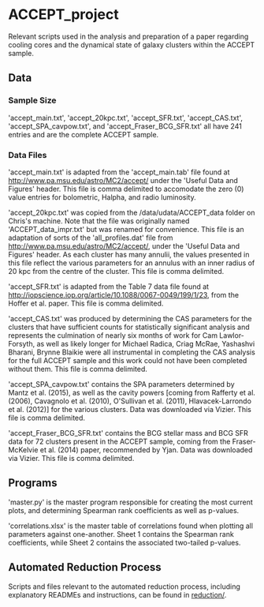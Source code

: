 # ACCEPT_project #

Relevant scripts used in the analysis and preparation of a paper regarding cooling cores and the dynamical state of galaxy clusters within the ACCEPT sample.

## Data ##

### Sample Size ###

'accept_main.txt', 'accept_20kpc.txt', 'accept_SFR.txt', 'accept_CAS.txt', 'accept_SPA_cavpow.txt', and 'accept_Fraser_BCG_SFR.txt' all have 241 entries
 and are the complete ACCEPT sample.

### Data Files ###

'accept_main.txt' is adapted from the 'accept_main.tab' file found at http://www.pa.msu.edu/astro/MC2/accept/ under the 'Useful Data and Figures' header. This file is comma delimited to accomodate the zero (0) value entries for bolometric, Halpha, and radio luminosity.

'accept_20kpc.txt' was copied from the /data/udata/ACCEPT_data folder on Chris's machine. Note that the file was originally named 'ACCEPT_data_impr.txt' but was renamed for convenience. This file is an adaptation of sorts of the 'all_profiles.dat' file from http://www.pa.msu.edu/astro/MC2/accept/, under the 'Useful Data and Figures' header. As each cluster has many annulii, the values presented in this file reflect the various parameters for an annulus with an inner radius of 20 kpc from the centre of the cluster. This file is comma delimited.

'accept_SFR.txt' is adapted from the Table 7 data file found at http://iopscience.iop.org/article/10.1088/0067-0049/199/1/23, from the Hoffer et al. paper. This file is comma delimited.

'accept_CAS.txt' was produced by determining the CAS parameters for the clusters that have sufficient counts for statistically significant analysis and represents the culmination of nearly six months of work for Cam Lawlor-Forsyth, as well as likely longer for Michael Radica, Criag McRae, Yashashvi Bharani, Brynne Blaikie were all instrumental in completing the CAS analysis for the full ACCEPT sample and this work could not have been completed without them. This file is comma delimited.

'accept_SPA_cavpow.txt' contains the SPA parameters determined by Mantz et al. (2015), as well as the cavity powers [coming from Rafferty et al. (2006), Cavagnolo et al. (2010), O'Sullivan et al. (2011), Hlavacek-Larrondo et al. (2012)] for the various clusters. Data was downloaded via Vizier. This file is comma delimited.

'accept_Fraser_BCG_SFR.txt' contains the BCG stellar mass and BCG SFR data for 72 clusters present in the ACCEPT sample, coming from the Fraser-McKelvie et al. (2014) paper, recommended by Yjan. Data was downloaded via Vizier. This file is comma delimited.

## Programs ##

'master.py' is the master program responsible for creating the most current plots, and determining Spearman rank coefficients as well as p-values.

'correlations.xlsx' is the master table of correlations found when plotting all parameters against one-another. Sheet 1 contains the Spearman rank coefficients, while Sheet 2 contains the associated two-tailed p-values.

## Automated Reduction Process ##

Scripts and files relevant to the automated reduction process, including explanatory READMEs and instructions, can be found in [reduction/](reduction).
